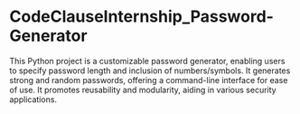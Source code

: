 # CodeClauseInternship_Password-Generator
This Python project is a customizable password generator, enabling users to specify password length and inclusion of numbers/symbols. It generates strong and random passwords, offering a command-line interface for ease of use. It promotes reusability and modularity, aiding in various security applications.
